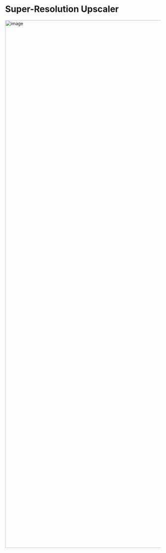 # Super-Resolution Upscaler

<img width="2880" height="1704" alt="image" src="https://github.com/user-attachments/assets/aa92fe45-fa30-4276-be3e-7b724eea5510" />


